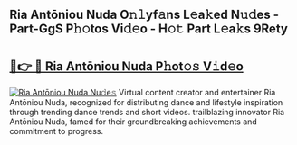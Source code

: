 ## Ria Antōniou Nuda O𝚗𝚕yf𝚊ns L𝚎a𝚔ed N𝚞𝚍es - Part-GgS P𝚑𝚘tos Vi𝚍𝚎o - H𝚘𝚝 Part L𝚎a𝚔s 9Rety

# <h2><a href="http://kf10s4.oniu.top/?m=Ria+Ant%c5%8dniou+Nuda">🔗👉 🔴 Ria Antōniou Nuda P𝚑ot𝚘𝚜 V𝚒d𝚎o</a></h2>

[![Ria Antōniou Nuda Nu𝚍e𝚜](https://i.imgur.com/0qMVB7G.gif)](http://kf10s4.oniu.top/?m=Ria+Ant%c5%8dniou+Nuda)
Virtual content creator and entertainer Ria Antōniou Nuda, recognized for distributing dance and lifestyle inspiration through trending dance trends and short videos. trailblazing innovator Ria Antōniou Nuda, famed for their groundbreaking achievements and commitment to progress.  
